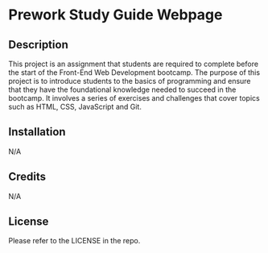# Prework Study Guide Webpage

## Description

This project is an assignment that students are required to complete before the start of the Front-End Web Development bootcamp. The purpose of this project is to introduce students to the basics of programming and ensure that they have the foundational knowledge needed to succeed in the bootcamp. It involves a series of exercises and challenges that cover topics such as HTML, CSS, JavaScript and Git.

## Installation

N/A

## Credits

N/A

## License

Please refer to the LICENSE in the repo.
